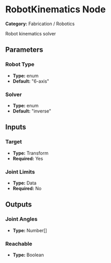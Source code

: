 
# RobotKinematics Node

**Category:** Fabrication / Robotics

Robot kinematics solver

## Parameters


### Robot Type
- **Type:** enum
- **Default:** "6-axis"





### Solver
- **Type:** enum
- **Default:** "inverse"





## Inputs


### Target
- **Type:** Transform
- **Required:** Yes



### Joint Limits
- **Type:** Data
- **Required:** No



## Outputs


### Joint Angles
- **Type:** Number[]



### Reachable
- **Type:** Boolean




